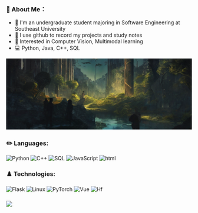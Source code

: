 ### 🦄 About Me：
+ 🏫 I'm an undergraduate student majoring in Software Engineering at Southeast University
+ 📝 I use github to record my projects and study notes
+ 🚀 Interested in Computer Vision, Multimodal learning
+ 💻 Python, Java, C++, SQL


<div align=center width=80%>
<img src="https://github.com/MatthewMaxy/MatthewMaxy/blob/main/Homepage.png"/>
</div>

### ✏️ Languages:

![Python](https://img.shields.io/badge/-Python-F4F0C0?&logo=Python)
![C++](https://img.shields.io/badge/-C++-D5DDB6?&logo=c%2b%2b&logoColor=00599C)
![SQL](https://img.shields.io/badge/-SQL-B0C49F?&logo=MySQL)
![JavaScript](https://img.shields.io/badge/-JavaScript-8BA4A0?&logo=JavaScript)
![html](https://img.shields.io/badge/-html-81767A?&logo=htmx)

### ♟️ Technologies:
![Flask](https://img.shields.io/badge/-Flask-F4F0C0?&logo=Flask&logoColor=000000)
![Linux](https://img.shields.io/badge/-Linux-D5DDB6?&logo=Linux)
![PyTorch](https://img.shields.io/badge/-PyTorch-B0C49F?&logo=PyTorch)
![Vue](https://img.shields.io/badge/-Vue-8BA4A0?&logo=Vue.js)
![Hf](https://img.shields.io/badge/-Huggingface-81767A?&logo=huggingface)
### 
<img height="200px" src="https://bad-apple-github-readme.vercel.app/api?show_bg=1&username=MatthewMaxy">
